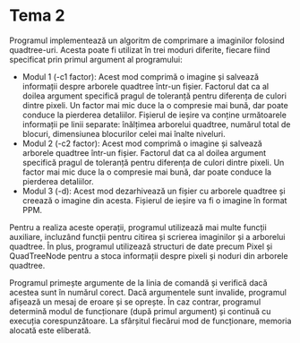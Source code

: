 # Tema 2

Programul implementează un algoritm de comprimare a imaginilor folosind
quadtree-uri. Acesta poate fi utilizat în trei moduri diferite, fiecare fiind
specificat prin primul argument al programului:
- Modul 1 (-c1 factor): Acest mod comprimă o imagine și salvează informații
despre arborele quadtree într-un fișier. Factorul dat ca al doilea argument
specifică pragul de toleranță pentru diferența de culori dintre pixeli. Un
factor mai mic duce la o compresie mai bună, dar poate conduce la pierderea
detaliilor. Fișierul de ieșire va conține următoarele informații pe linii
separate: înălțimea arborelui quadtree, numărul total de blocuri, dimensiunea
blocurilor celei mai înalte niveluri.
- Modul 2 (-c2 factor): Acest mod comprimă o imagine și salvează arborele
quadtree într-un fișier. Factorul dat ca al doilea argument specifică pragul de
toleranță pentru diferența de culori dintre pixeli. Un factor mai mic duce la o
compresie mai bună, dar poate conduce la pierderea detaliilor.
- Modul 3 (-d): Acest mod dezarhivează un fișier cu arborele quadtree și creează
o imagine din acesta. Fișierul de ieșire va fi o imagine în format PPM.

Pentru a realiza aceste operații, programul utilizează mai multe funcții
auxiliare, incluzând funcții pentru citirea și scrierea imaginilor și a
arborelui quadtree. În plus, programul utilizează structuri de date precum Pixel
și QuadTreeNode pentru a stoca informații despre pixeli și noduri din arborele
quadtree.

Programul primește argumente de la linia de comandă și verifică dacă acestea
sunt în numărul corect. Dacă argumentele sunt invalide, programul afișează un
mesaj de eroare și se oprește. În caz contrar, programul determină modul de
funcționare (după primul argument) și continuă cu execuția corespunzătoare. La
sfârșitul fiecărui mod de funcționare, memoria alocată este eliberată.
